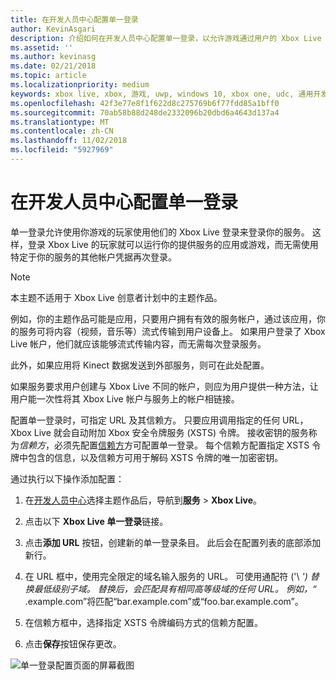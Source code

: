 ```yaml
---
title: 在开发人员中心配置单一登录
author: KevinAsgari
description: 介绍如何在开发人员中心配置单一登录，以允许游戏通过用户的 Xbox Live ID 让用户登录你的服务。
ms.assetid: ''
ms.author: kevinasg
ms.date: 02/21/2018
ms.topic: article
ms.localizationpriority: medium
keywords: xbox live, xbox, 游戏, uwp, windows 10, xbox one, udc, 通用开发人员中心, 单一登录
ms.openlocfilehash: 42f3e77e8f1f622d8c275769b6f77fdd85a1bff0
ms.sourcegitcommit: 70ab58b88d248de2332096b20dbd6a4643d137a4
ms.translationtype: MT
ms.contentlocale: zh-CN
ms.lasthandoff: 11/02/2018
ms.locfileid: "5927969"
---
```

# <a name="configure-single-sign-on-in-dev-center"></a>在开发人员中心配置单一登录

单一登录允许使用你游戏的玩家使用他们的 Xbox Live 登录来登录你的服务。 这样，登录 Xbox Live 的玩家就可以运行你的提供服务的应用或游戏，而无需使用特定于你的服务的其他帐户凭据再次登录。

> [!NOTE]
> 本主题不适用于 Xbox Live 创意者计划中的主题作品。

例如，你的主题作品可能是应用，只要用户拥有有效的服务帐户，通过该应用，你的服务可将内容（视频，音乐等）流式传输到用户设备上。 如果用户登录了 Xbox Live 帐户，他们就应该能够流式传输内容，而无需每次登录服务。

此外，如果应用将 Kinect 数据发送到外部服务，则可在此处配置。

如果服务要求用户创建与 Xbox Live 不同的帐户，则应为用户提供一种方法，让用户能一次性将其 Xbox Live 帐户与服务上的帐户相链接。

配置单一登录时，可指定 URL 及其信赖方。 只要应用调用指定的任何 URL，Xbox Live 就会自动附加 Xbox 安全令牌服务 (XSTS) 令牌。 接收密钥的服务称为*信赖方*，必须先配置[信赖方](https://developer.microsoft.com/en-US/xboxconfig/relyingparties/index)方可配置单一登录。 每个信赖方配置指定 XSTS 令牌中包含的信息，以及信赖方可用于解码 XSTS 令牌的唯一加密密钥。

通过执行以下操作添加配置：

1. 在[开发人员中心](https://developer.microsoft.com/dashboard/windows/overview)选择主题作品后，导航到**服务** > **Xbox Live**。

2. 点击以下 **Xbox Live 单一登录**链接。

3. 点击**添加 URL** 按钮，创建新的单一登录条目。 此后会在配置列表的底部添加新行。

4. 在 URL 框中，使用完全限定的域名输入服务的 URL。 可使用通配符 ('\ *') 替换最低级别子域。 替换后，会匹配具有相同高等级域的任何 URL。 例如，“* .example.com”将匹配“bar.example.com”或“foo.bar.example.com”。

5. 在信赖方框中，选择指定 XSTS 令牌编码方式的信赖方配置。

6. 点击**保存**按钮保存更改。

![单一登录配置页面的屏幕截图](../../images/dev-center/single-signon.png)
